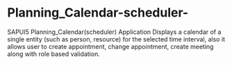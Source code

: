 # Planning_Calendar-scheduler-
SAPUI5 Planning_Calendar(scheduler) Application Displays a calendar of a single entity (such as person, resource) for the selected time interval, also it allows user to create appointment, change appointment, create meeting along with role based validation.  
